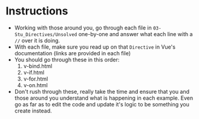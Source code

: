 # Instructions

- Working with those around you, go through each file in `03-Stu_Directives/Unsolved` one-by-one and answer what each line with a `//` over it is doing.
- With each file, make sure you read up on that `Directive` in Vue's documentation (links are provided in each file)
- You should go through these in this order:
  1. v-bind.html
  2. v-if.html
  3. v-for.html
  4. v-on.html
- Don't rush through these, really take the time and ensure that you and those around you understand what is happening in each example. Even go as far as to edit the code and update it's logic to be something you create instead.
